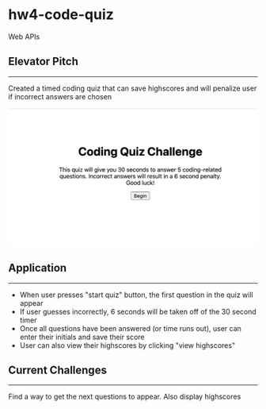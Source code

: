 # hw4-code-quiz
Web APIs

## Elevator Pitch
---
Created a timed coding quiz that can save highscores and will penalize user if incorrect answers are chosen

![Image](code-quiz-img.png)

## Application 
---
* When user presses "start quiz" button, the first question in the quiz will appear
* If user guesses incorrectly, 6 seconds will be taken off of the 30 second timer
* Once all questions have been answered (or time runs out), user can enter their initials and save their score
* User can also view their highscores by clicking "view highscores" 

## Current Challenges 
---
Find a way to get the next questions to appear. Also display highscores